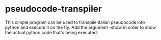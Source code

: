 # pseudocode-transpiler
This simple program can be used to transpile italian pseudocode into python and execute it on the fly.
Add the argument -show in order to show the actual python code that's being executed.

